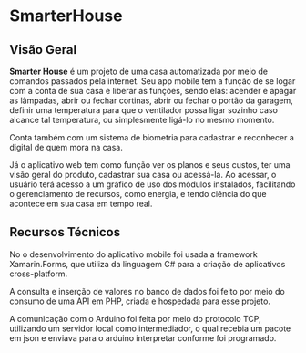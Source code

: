 # SmarterHouse

## Visão Geral

**Smarter House** é um projeto de uma casa automatizada por meio de comandos passados pela internet. Seu app mobile tem a função de se logar com a conta de sua casa e liberar as funções, sendo elas: acender e apagar as lâmpadas, abrir ou fechar cortinas, abrir ou fechar o portão da garagem, definir uma temperatura para que o ventilador possa ligar sozinho caso alcance tal temperatura, ou simplesmente ligá-lo no mesmo momento. 

Conta também com um sistema de biometria para cadastrar e reconhecer a digital de quem mora na casa.


Já o aplicativo web tem como função ver os planos e seus custos, ter uma visão geral do produto, cadastrar sua casa ou acessá-la. Ao acessar, o usuário terá acesso a um gráfico de uso dos módulos instalados, facilitando o gerenciamento de recursos, como energia, e tendo ciência do que acontece em sua casa em tempo real.

## Recursos Técnicos

No o desenvolvimento do aplicativo mobile foi usada a framework Xamarin.Forms, que utiliza da linguagem C# para a criação de aplicativos cross-platform.

A consulta e inserção de valores no banco de dados foi feito por meio do consumo de uma API em PHP, criada e hospedada para esse projeto.

A comunicação com o Arduino foi feita por meio do protocolo TCP, utilizando um servidor local como intermediador, o qual recebia um pacote em json e enviava para o arduino interpretar conforme foi programado.
